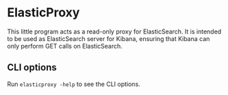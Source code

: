 # ElasticProxy

This little program acts as a read-only proxy for ElasticSearch. It is intended to be used as
ElasticSearch server for Kibana, ensuring that Kibana can only perform GET calls on ElasticSearch.


## CLI options

Run `elasticproxy -help` to see the CLI options.
